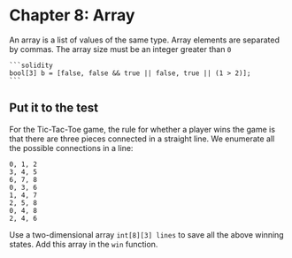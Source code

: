 # Chapter 8: Array



An array is a list of values of the same type. Array elements are separated by commas. The array size must be an integer greater than `0`

    ```solidity
    bool[3] b = [false, false && true || false, true || (1 > 2)];
    ```


##  Put it to the test

For the Tic-Tac-Toe game, the rule for whether a player wins the game is that there are three pieces connected in a straight line. We enumerate all the possible connections in a line:

```
0, 1, 2
3, 4, 5
6, 7, 8
0, 3, 6
1, 4, 7
2, 5, 8
0, 4, 8
2, 4, 6
```

Use a two-dimensional array `int[8][3] lines` to save all the above winning states. Add this array in the `win` function.